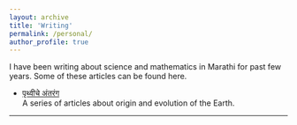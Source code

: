```yaml
---
layout: archive
title: 'Writing'
permalink: /personal/
author_profile: true
---
```




I have been writing about science and mathematics in Marathi for past few years. Some of these articles can be found here. 


- [पृथ्वीचे अंतरंग](https://dhaarinee.wordpress.com/%e0%a4%b2%e0%a5%87%e0%a4%96%e0%a4%ae%e0%a4%be%e0%a4%b2%e0%a4%bf%e0%a4%95%e0%a4%be/)
 <br />  A series of articles about origin and evolution of the Earth.

______________________________
